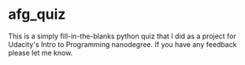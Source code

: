 # afg_quiz

This is a simply fill-in-the-blanks python quiz that I did as a project for Udacity's Intro to Programming nanodegree. If you have any feedback please let me know. 
